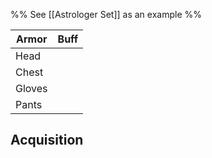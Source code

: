 %% See [[Astrologer Set]] as an example %%

| Armor | Buff |
| ---- | ---- |
| Head |  |
| Chest |   |
| Gloves |  |
| Pants |  |

## Acquisition
